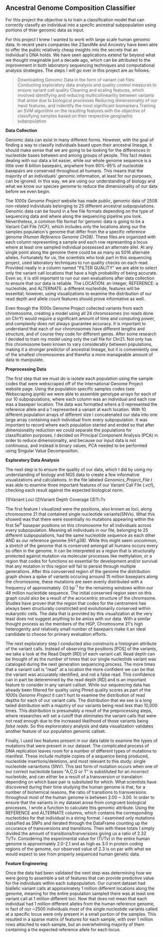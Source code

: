 ## Ancestral Genome Composition Classifier 

For this project the objective is to train a classification model that can correctly classify an individual into a specfic ancestral subpopulation using portions of thier genomic data as input. 

For this project I knew I wanted to work with large scale human genomic data. In recent years companies like 23andMe and Ancestry have been able to offer the public relatively cheap insights into the secrets that an individual's DNA holds. We have seen applications extend far beyond what we thought imaginable just a decade ago, which can be attributed to the improvement in both laboratory sequencing techniques and computational analysis strategies. The steps I will go over in this project are as follows: 
> Downloading Genomic Data in the form of variant call files 
> Conducting exploratory data analysis and quality control measures to ensure variant call quality
> Cleaning and scaling features, which involved identifying and reducing multicollinearlity between variants that arose due to biological processes
> Reducing dimensionality of our input features, and indentify the most significant biomarkers
> Training an SVM algorithm on the resulting features with the objective of classifying samples based on their respective geographic subpopulation 


__Data Collection__

Genomic data can exist in many different forms. However, with the goal of finding a way to classify individuals based upon their ancestral lineage, it should make sense that we are going to be looking for the differences in nucleotide bases between and among groups of people. This fact makes dealing with our data a lot easier, while our whole genome sequence is a little over 6 billion basepairs, anywhere from 90%-95% of nucleotide basepairs are conserved throughout all humans. This means that the majority of an individuals' genomic information, at least for our purposes, can be ignored. In this way, we are using our understanding of biology and what we know our species genome to reduce the dimensionality of our data before we even begin. 

The *1000s Genome Project* website has made public, genomic data of 2508 non-related individuals belonging to 25 different ancestral subpopulations. Genomic data can be found in a few file formats depending on the type of sequencing data and where along the sequencing pipeline you look. Nevertheless, a common file format for genomic data is going to be a Variant Call File (VCF), which includes only the locations along our the samples population's genome that differ from the a specific reference genome *(Human Reference Genome CH38)*. These files are organized with each column representing a sample and each row representing a locus where at least one sampled individual possessed an alternate allel. At any single point along the genome there could be as many as 5016 alternate alleles. Fortunately for us, the scientists who took part in this sequencing project, used laboratory techniques to run quality checks on each read. Provided neatly in a column named "FILTER QUALITY" we are able to select only the variant call locations that have a high probability of being accurate. Even so, it is still important to run our own evaluations after data collection to ensure that our data is reliable. The LOCATION: an integer, REFERENCE: a nucleotide, and ALTERNATE: a different nucleotide, features will be essential; however, using visualizations to examine the distribution of our read depth and allele count features should prove informative as well. 

Even though the 1000s Genome Project collected variants from each chromosome, creating a model using all 24 chromosomes (no reads done on ChrY) would require a significant amount of time and computing power, and complexity does not always guarantee accuracy. It is important to understand that each of our chromosomes have different lengths and structure, and of course they code for different genes. After some research I decided to train my model using only the call file for Chr21. Not only has this chromosome been known to vary considerably between populations, making it a stronger predictor of ancestral lineage, but it is conveniently one of the smallest chromosomes and therefor a more manageable amount of data to manipulate. 

__Preprocessing Data__

The first step that we must do is isolate each population using the sample codes that were webscraped off of the International Genome Project website page. Using the population specific samples codes (see Webscraping.ipynb) we were able to assemble genotype arrays for each of our 10 subpopulations, where each column was an individual and each row was a basepair location. The data was formatted where a 0 represented the reference allele and a 1 represented a variant at each location. With 10 different population arrays of different size I concatenated our data into one large array containing each individual from every subpopulation. It was important to record where each population started and ended so that after dimensionality reduction we could separate the populations for classification purposes. I decided on Principal Component Analysis (PCA) in order to reduce dimensionality, and because our input data is not continuous, and instead is binary values, PCA needed to be performed using Singular Value Decomposiiton.

__Exploratory Data Analysis__ 

The next step is to ensure the quality of our data, which I did by using my understanding of biology and NGS data to create a few informative visualizations and calculations. In the file labeled *Genomics_Project_File* I was able to examine three important features of our Variant Call File (.vcf), checking each result against the expected biological norm. 

(1)Variant Loci 
(2)Variant Depth Coverage
(3)Ti:Tv 

The first feature I visualized were the positions, also known as loci, along chromosome 21 that contained single nucleotide variants(SNVs). What this showed was that there were essentially no mutations appearing within the first 5e<sup>6</sup> basepair positions on this chromosome for all individuals across every subpopulation. Meaning all individuals in our file, belonging to 25 different subpopulations, had the same nucleotide sequence as each other AND as our reference genome (Hrf.g38). While this might seem uncommon, a stretch of the genome that is conserved amongst all humans occurs every so often in the genome. It can be interpreted as a region that is structurally protected against mutation via molecular processes like methylation, or a region that codes for functions so essential for development and/or survival that any mutation in this region will fail to persist through multiple generations. After this convserved region of the genome the distribution graph shows a spike of variants occuring arround 15 million basepairs along the chromosome, these mutations are seen evenly distributed with a frequency of approximately .03 bp<sup>-1</sup> for the remaining windows within our 48 million nucleotide sequence. The initial conserved region seen on this graph could also be a result of the acrocentric structure of the chromsome. Studies have proven that the region that codes for the centromere has always been structurally constricted and evolutionarily conserved within eukaryotic cells. The data that is provided by this visualization at the very least does not suggest anything to be amiss with our data. With a similar thought process as the members of the HGP, Chromosome 21's high heterogenity and relatively small number of basepairs make it an ideal candidate to choose for primary evaluation efforts. 

The next exploratory step I conducted also constructs a histogram attribute of the variant calls. Instead of observing the positions [POS] of the variants, we take a look at the Read Depth [RD] of each variant call. Read depth can be thought of as the number of times that our single nucleotide variant was cataloged during the next generation sequencing process. The more times that a variant call is "read" at a location the more confident we can be that the variant was accurately identified, and not a false read. This confidence can in part be deteremined by the read depth [RD] and is an important feature to consider in any variant callset. While our sequencing data has already been filtered for quality using Phred quality scores as part of the *1000s Genome Project* it can't hurt to examine the distribution of read depths for each of our variant calls. The distribution that we see is a long tailed distribution with a majotiry of our variants being read less than 10,000 times. This distribution is presumably a result of the preprocessing steps, where researches will set a cutoff that eliminates the variant calls that were not read enough due to the increased likelihood of those variants being *false reads*. So this explororatory analysis and data visualization validates another feature of our population genomic callset. 

Finally, I used two features present in our data table to examine the types of mutations that were present in our dataset. The complicated process of DNA replication leaves room for a number of different types of mutations to manifest. These include multiple copies of a sequence being produced, nucleotide insertions/deletions, and most relevant to this study: single nucleotide variantions (SNV). This last form of mutation occurs when one of our correct nucleotide bases "A,C,G or T" is substituted for an incorrect nucleotide, and can either be a result of a transversion or translation depending on which base pair is subsituted for which. What scientists have discovered during their time studying the human genome is that, for a number of biohemical reasons, the ratio of transitions to transversions throughout most of the human genome is between 2.00 ~ 3.00. In order to ensure that the variants in my dataset arose from congruent biological processes, I wrote a function to calculate this genomic attribute. Using the REFERENCE and ALTERNATE columns, which contains the corresponding nucleotides for that individual in a string format. I examined only mutations classified as SNPs and iterated through the DataFrame counting  up the occurance of transversions and transitions. Then with these totals I simply divided the amount of transitions/tranversions giving us a ratio of 2.32 Ti/Tv. Considering the experimental value for (Ti/Tv) in the entire human genome is approximately 2.0-2.1 and as high as 3.0 in protein coding regions of the genome, our observed value of 2.3 is on par with what we would expect to see from properly sequenced human genetic data. 

__Feature Engineering__

Once the data had been validated the next step was determining how we were going to assemble a set of features that can provide predictive value for the individuals within each subpopulation. Our current dataset had biallelic variant calls at approximately 1 million different locations along the genome, meaning for the entire population sampled there was at least one variant call at 1 million different loci. Now that does not mean that each individual had 1 million different alleles from the human reference genome, in fact of our ~2500 individuals most of the single nucleotide variants called at a specific locus were only present in a small portion of the samples. This resulted in a sparse matrix of features for each sample, with over 1 million rows attached to each sample, but an overwhelming majority of them containing a the expected reference allele for each locus. 

